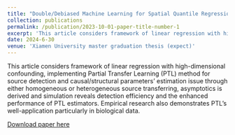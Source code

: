 ```yaml
---
title: "Double/Debiased Machine Learning for Spatial Quantile Regression Model and Its Applications"
collection: publications
permalink: /publication/2023-10-01-paper-title-number-1
excerpt: 'This article considers framework of linear regression with high-dimensional confounding, implementing Partial Transfer Learning (PTL) method for source detection and causal/structural parameters’ estimation issue through either homogeneous or heterogeneous source transferring, asymptotics is derived and simulation reveals detection efficiency and the enhanced performance of PTL estimators. Empirical research also demonstrates PTL’s well-application particularly in biological data.'
date: 2024-6-30
venue: 'Xiamen University master graduation thesis (expect)'
---
```

This article considers framework of linear regression with high-dimensional confounding, implementing Partial Transfer Learning (PTL) method for source detection and causal/structural parameters’ estimation issue through either homogeneous or heterogeneous source transferring, asymptotics is derived and simulation reveals detection efficiency and the enhanced performance of PTL estimators. Empirical research also demonstrates PTL’s well-application particularly in biological data.

[Download paper here](https://jackquu.github.io/JackQu.github.io/files/PTL.pdf)
